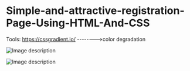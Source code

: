 # Simple-and-attractive-registration-Page-Using-HTML-And-CSS
Tools:
https://cssgradient.io/ -------->color degradation

![Image description](https://github.com/Haiahemmohamed/Simple-and-attractive-registration-Page-Using-HTML-And-CSS/blob/master/img/PrototypeX.png)

![Image description](https://github.com/Haiahemmohamed/Simple-and-attractive-registration-Page-Using-HTML-And-CSS/blob/master/img/prototype.png)
